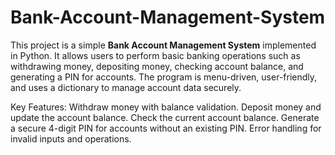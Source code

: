 # Bank-Account-Management-System
This project is a simple **Bank Account Management System** implemented in Python. It allows users to perform basic banking operations such as withdrawing money, depositing money, checking account balance, and generating a PIN for accounts. The program is menu-driven, user-friendly, and uses a dictionary to manage account data securely. 

Key Features:
Withdraw money with balance validation.
Deposit money and update the account balance.
Check the current account balance.
Generate a secure 4-digit PIN for accounts without an existing PIN.
Error handling for invalid inputs and operations. 

